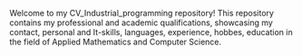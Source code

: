 Welcome to my CV_Industrial_programming repository!
This repository contains my professional and academic qualifications, showcasing my contact,  personal and It-skills, languages,
 experience, hobbes, education in the field of Applied Mathematics and Computer Science.
